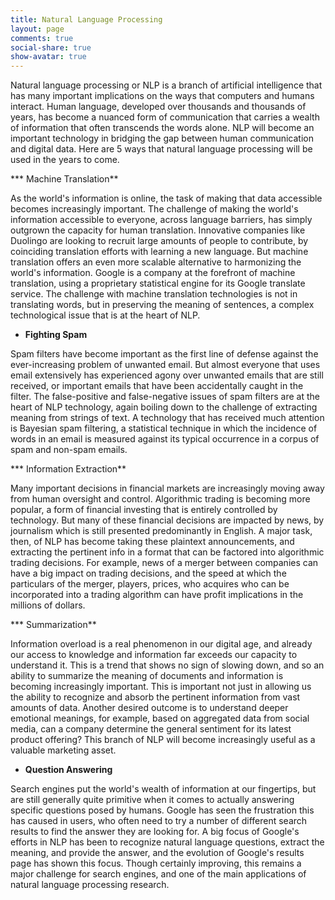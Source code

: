```yaml
---
title: Natural Language Processing
layout: page
comments: true
social-share: true
show-avatar: true
---
```


Natural language processing or NLP is a branch of artificial intelligence that has many important implications on the ways that computers and humans interact. Human language, developed over thousands and thousands of years, has become a nuanced form of communication that carries a wealth of information that often transcends the words alone. NLP will become an important technology in bridging the gap between human communication and digital data. Here are 5 ways that natural language processing will be used in the years to come.

*** Machine Translation**

As the world's information is online, the task of making that data accessible becomes increasingly important. The challenge of making the world's information accessible to everyone, across language barriers, has simply outgrown the capacity for human translation. Innovative companies like Duolingo are looking to recruit large amounts of people to contribute, by coinciding translation efforts with learning a new language. But machine translation offers an even more scalable alternative to harmonizing the world's information. Google is a company at the forefront of machine translation, using a proprietary statistical engine for its Google translate service. The challenge with machine translation technologies is not in translating words, but in preserving the meaning of sentences, a complex technological issue that is at the heart of NLP.

* **Fighting Spam**

Spam filters have become important as the first line of defense against the ever-increasing problem of unwanted email. But almost everyone that uses email extensively has experienced agony over unwanted emails that are still received, or important emails that have been accidentally caught in the filter. The false-positive and false-negative issues of spam filters are at the heart of NLP technology, again boiling down to the challenge of extracting meaning from strings of text. A technology that has received much attention is Bayesian spam filtering, a statistical technique in which the incidence of words in an email is measured against its typical occurrence in a corpus of spam and non-spam emails.

*** Information Extraction**

Many important decisions in financial markets are increasingly moving away from human oversight and control. Algorithmic trading is becoming more popular, a form of financial investing that is entirely controlled by technology. But many of these financial decisions are impacted by news, by journalism which is still presented predominantly in English. A major task, then, of NLP has become taking these plaintext announcements, and extracting the pertinent info in a format that can be factored into algorithmic trading decisions. For example, news of a merger between companies can have a big impact on trading decisions, and the speed at which the particulars of the merger, players, prices, who acquires who​ can be incorporated into a trading algorithm can have profit implications in the millions of dollars.

***  Summarization**

Information overload is a real phenomenon in our digital age, and already our access to knowledge and information far exceeds our capacity to understand it. This is a trend that shows no sign of slowing down, and so an ability to summarize the meaning of documents and information is becoming increasingly important. This is important not just in allowing us the ability to recognize and absorb the pertinent information from vast amounts of data. Another desired outcome is to understand deeper emotional meanings, for example, based on aggregated data from social media, can a company determine the general sentiment for its latest product offering? This branch of NLP will become increasingly useful as a valuable marketing asset.

*  **Question Answering**

Search engines put the world's wealth of information at our fingertips, but are still generally quite primitive when it comes to actually answering specific questions posed by humans. Google has seen the frustration this has caused in users, who often need to try a number of different search results to find the answer they are looking for. A big focus of Google's efforts in NLP has been to recognize natural language questions, extract the meaning, and provide the answer, and the evolution of Google's results page has shown this focus. Though certainly improving, this remains a major challenge for search engines, and one of the main applications of natural language processing research.